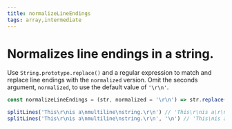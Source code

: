 ```yaml
---
title: normalizeLineEndings
tags: array,intermediate
---
```


# Normalizes line endings in a string.

Use `String.prototype.replace()` and a regular expression to match and replace line endings with the `normalized` version.
Omit the seconds argument, `normalized`, to use the default value of `'\r\n'`.

```js
const normalizeLineEndings = (str, normalized = '\r\n') => str.replace(/\r?\n/g, normalized)
```

```js
splitLines('This\r\nis a\nmultiline\nstring.\r\n') // 'This\r\nis a\r\nmultiline\r\nstring.\r\n'
splitLines('This\r\nis a\nmultiline\nstring.\r\n', '\n') // 'This\nis a\nmultiline\nstring.\n'
```
